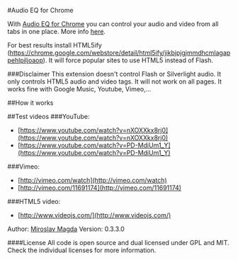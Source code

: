 #Audio EQ for Chrome

With [Audio EQ for Chrome](https://chrome.google.com/webstore/detail/lfafdlnjaliaghpjdajmlcnnblkgcefh/) you can control your audio and video from all tabs in one place.
More info [here](http://lab.ejci.net/Chrome-Audio-EQ/).

For best results install HTML5ify (https://chrome.google.com/webstore/detail/html5ify/jikbjpjgjmmdhcmlagappehlpiljoaop). 
It will force popular sites to use HTML5 instead of Flash.

###Disclaimer
This extension doesn't control Flash or Silverlight audio. It only controls HTML5 audio and video tags.
It will not work on all pages. It works fine with Google Music, Youtube, Vimeo,...

##How it works



##Test videos
###YouTube:
* [https://www.youtube.com/watch?v=nXOXXkx8rj0](https://www.youtube.com/watch?v=nXOXXkx8rj0)
* [https://www.youtube.com/watch?v=PD-MdiUm1_Y](https://www.youtube.com/watch?v=PD-MdiUm1_Y)

###Vimeo:
* [http://vimeo.com/watch](http://vimeo.com/watch)
* [http://vimeo.com/11691174](http://vimeo.com/11691174)

###HTML5 video:
* [http://www.videojs.com/](http://www.videojs.com/)



Author: [Miroslav Magda](http://blog.ejci.net)
Version: 0.3.3.0


####License
All code is open source and dual licensed under GPL and MIT. Check the individual licenses for more information.
